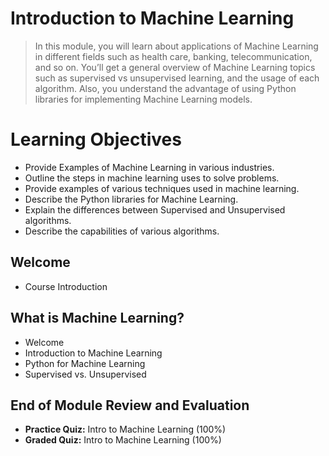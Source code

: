 # Introduction to Machine Learning
> In this module, you will learn about applications of Machine Learning in different fields such as health care, banking, telecommunication, and so on. You’ll get a general overview of Machine Learning topics such as supervised vs unsupervised learning, and the usage of each algorithm. Also, you understand the advantage of using Python libraries for implementing Machine Learning models.
# Learning Objectives
- Provide Examples of Machine Learning in various industries.
- Outline the steps in machine learning uses to solve problems.
- Provide examples of various techniques used in machine learning.
- Describe the Python libraries for Machine Learning.
- Explain the differences between Supervised and Unsupervised algorithms.
- Describe the capabilities of various algorithms.
## Welcome
- Course Introduction
## What is Machine Learning?
- Welcome
- Introduction to Machine Learning
- Python for Machine Learning
- Supervised vs. Unsupervised
## End of Module Review and Evaluation
- **Practice Quiz:** Intro to Machine Learning (100%)
- **Graded Quiz:** Intro to Machine Learning (100%)

